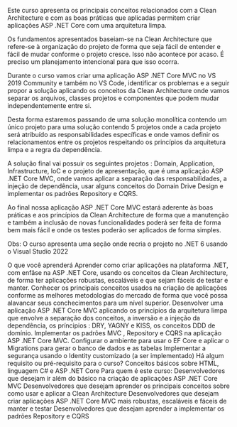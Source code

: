 
Este curso apresenta os principais conceitos relacionados com a Clean Architecture  e com as boas práticas que aplicadas permitem criar aplicações ASP .NET Core com uma arquitetura limpa.

Os fundamentos apresentados baseiam-se na Clean Architecture que refere-se à organização do projeto de forma que seja fácil de entender e fácil de mudar conforme o projeto cresce. Isso não acontece por acaso. É preciso um planejamento intencional para que isso ocorra.

Durante o curso vamos criar uma aplicação ASP .NET Core MVC no VS 2019 Community  e também no VS Code, identificar os problemas e a seguir propor a solução aplicando os conceitos da Clean Architecture onde vamos separar os arquivos, classes projetos e componentes que podem mudar independentemente entre si.

Desta forma estaremos passando de uma solução monolítica contendo um único projeto para uma solução contendo 5 projetos onde a cada projeto será atribuído as responsabilidades específicas e onde vamos definir os relacionamentos entre os projetos respeitando os princípios da arquitetura limpa e a regra da dependência.

A solução final vai possuir os seguintes projetos : Domain, Application, Infrastructure, IoC e o projeto de apresentação, que é uma aplicação ASP .NET Core MVC, onde vamos aplicar a separação das responsabilidades, a injeção de dependência, usar alguns conceitos do Domain Drive Design e implementar os padrões Repository e CQRS.

Ao final nossa aplicação ASP .NET Core MVC estará aderente às boas práticas e aos princípios da Clean Architecture de forma que a manutenção e também a inclusão de novas funcionalidades poderá ser feita de forma bem mais fácil e onde os testes poderão ser aplicados de forma simples.

Obs:  O curso apresenta uma seção onde recria o projeto no .NET 6 usando o Visual Studio 2022

O que você aprenderá
Aprender como criar aplicações na plataforma .NET, com enfâse na ASP .NET Core, usando os conceitos da Clean Architecture, de forma ter aplicações robustas, escaláveis e que sejam fáceis de testar e manter.
Conhecer os principais conceitos usados na criação de aplicações conforme as melhores metodologias do mercado de forma que você possa alavancar seus conchecimentos para um nível superior.
Desenvolver uma aplicação ASP .NET Core MVC aplicando os principios da arquitetura limpa que envolve a separação dos conceitos, a inversão e a injeção da dependência, os príncipios : DRY, YAGNY e KISS, os conceitos DDD de domínio.
Implementar os padrões MVC , Repository e CQRS na aplicação ASP .NET Core MVC.
Configurar o ambiente para usar o EF Core e aplicar o Migrations para gerar o banco de dados e as tabelas
Implementar a segurança usando o Identity customizado (a ser implementado)
Há algum requisito ou pré-requisito para o curso?
Conceitos básicos sobre HTML, linguagem C# e ASP .NET Core
Para quem é este curso:
Desenvolvedores que desejam ir além do básico na criação de aplicações ASP .NET Core MVC
Desenvolvedores que desejam aprender os principais conceitos sobre como usar e aplicar a Clean Architecture
Desenvolvedores que desejam criar aplicações ASP .NET Core MVC mais robustas, escaláveis e fáceis de manter e testar
Desenvolvedores que desejam aprender a implementar os padrões Repository e CQRS
